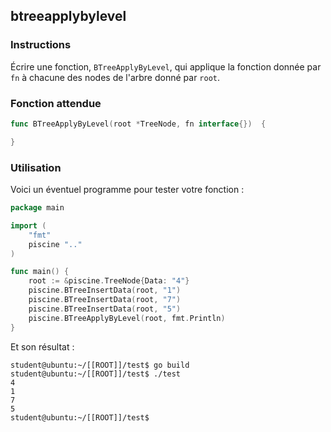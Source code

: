 ## btreeapplybylevel

### Instructions

Écrire une fonction, `BTreeApplyByLevel`, qui applique la fonction donnée par `fn` à chacune des nodes de l'arbre donné par `root`.

### Fonction attendue

```go
func BTreeApplyByLevel(root *TreeNode, fn interface{})  {

}
```

### Utilisation

Voici un éventuel programme pour tester votre fonction :

```go
package main

import (
	"fmt"
	piscine ".."
)

func main() {
	root := &piscine.TreeNode{Data: "4"}
	piscine.BTreeInsertData(root, "1")
	piscine.BTreeInsertData(root, "7")
	piscine.BTreeInsertData(root, "5")
	piscine.BTreeApplyByLevel(root, fmt.Println)
}
```

Et son résultat :

```console
student@ubuntu:~/[[ROOT]]/test$ go build
student@ubuntu:~/[[ROOT]]/test$ ./test
4
1
7
5
student@ubuntu:~/[[ROOT]]/test$
```

